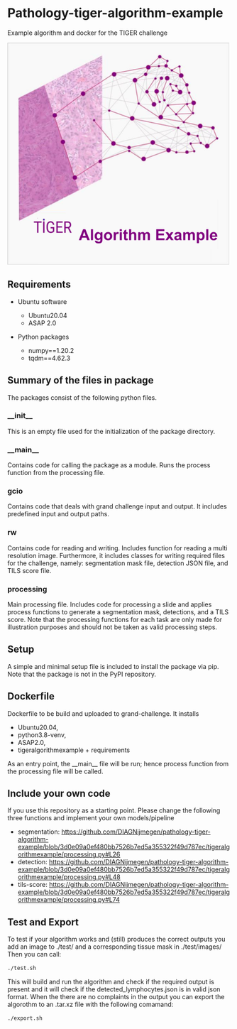 # Pathology-tiger-algorithm-example

Example algorithm and docker for the TIGER challenge

<img src="https://github.com/DIAGNijmegen/pathology-tiger-algorithm-example/blob/main/Tiger%20-%20algorithm%20example.png" width="500" height="500">

## Requirements

- Ubuntu software
  - Ubuntu20.04
  - ASAP 2.0


- Python packages
  - numpy==1.20.2
  - tqdm==4.62.3

## Summary of the files in package
The packages consist of the following python files.

### \_\_init\_\_
This is an empty file used for the initialization of the package directory.

### \_\_main\_\_
Contains code for calling the package as a module. Runs the process function from the processing file.

### gcio
Contains code that deals with grand challenge input and output. It includes predefined input and output paths. 

### rw
Contains code for reading and writing. Includes function for reading a multi resolution image. Furthermore, it includes classes for writing required files for the challenge, namely: segmentation mask file, detection JSON file, and TILS score file.

### processing
Main processing file. Includes code for processing a slide and applies process functions to generate a segmentation mask, detections, and a TILS score. Note that the processing functions for each task are only made for illustration purposes and should not be taken as valid processing steps.

## Setup
A simple and minimal setup file is included to install the package via pip. Note that the package is not in the PyPI repository.

## Dockerfile
Dockerfile to be build and uploaded to grand-challenge. It installs 
 - Ubuntu20.04, 
 - python3.8-venv, 
 - ASAP2.0, 
 - tigeralgorithmexample + requirements

As an entry point, the \_\_main\_\_ file will be run; hence process function from the processing file will be called.

## Include your own code
If you use this repository as a starting point. Please change the following three functions and implement your own models/pipeline
 - segmentation: https://github.com/DIAGNijmegen/pathology-tiger-algorithm-example/blob/3d0e09a0ef480bb7526b7ed5a355322f49d787ec/tigeralgorithmexample/processing.py#L26
 - detection: https://github.com/DIAGNijmegen/pathology-tiger-algorithm-example/blob/3d0e09a0ef480bb7526b7ed5a355322f49d787ec/tigeralgorithmexample/processing.py#L48
 - tils-score: https://github.com/DIAGNijmegen/pathology-tiger-algorithm-example/blob/3d0e09a0ef480bb7526b7ed5a355322f49d787ec/tigeralgorithmexample/processing.py#L74


## Test and Export
To test if your algorithm works and (still) produces the correct outputs you add an image to ./test/ and a corresponding tissue mask in ./test/images/
Then you can call:
```bash
./test.sh
```

This will build and run the algorithm and check if the required output is present and it will check if the detected_lymphocytes.json is in valid json format.
When the there are no complaints in the output you can export the algorothm to an .tar.xz file with the following comamand:
```bash
./export.sh
```



